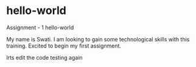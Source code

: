 # hello-world

Assignment - 1 hello-world

My name is Swati. I am looking to gain some technological skills with this training.
Excited to begin my first assignment.

lrts edit the code
testing again

